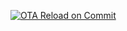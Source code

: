 [![OTA Reload on Commit](https://github.com/chicken-coop-door-sensor/C2DS-esp32-coop-controller/actions/workflows/mqtt-ota-reload.yml/badge.svg)](https://github.com/chicken-coop-door-sensor/C2DS-esp32-coop-controller/actions/workflows/mqtt-ota-reload.yml)
